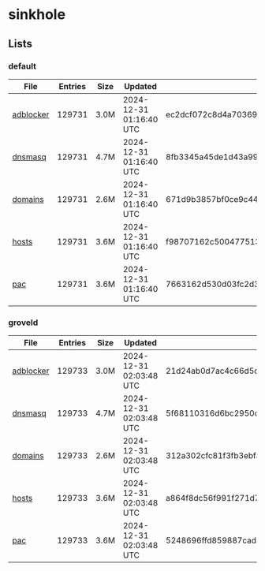 # sinkhole

## Lists

### default

|File|Entries|Size|Updated|Hash|
|-|-|-|-|-|
|[adblocker](https://raw.githubusercontent.com/groveld/sinkhole/lists/default/adblocker.txt)|129731|3.0M|2024-12-31 01:16:40 UTC|ec2dcf072c8d4a703694e1250b29ae6b597e4b5d52f5c8d10ee6db4f60c79d5b|
|[dnsmasq](https://raw.githubusercontent.com/groveld/sinkhole/lists/default/dnsmasq.txt)|129731|4.7M|2024-12-31 01:16:40 UTC|8fb3345a45de1d43a998064b6717adef3e6379465b7a08644af120053019bf6d|
|[domains](https://raw.githubusercontent.com/groveld/sinkhole/lists/default/domains.txt)|129731|2.6M|2024-12-31 01:16:40 UTC|671d9b3857bf0ce9c44da92f8c932b6e50ff675dbe70392e17846fdeb3914432|
|[hosts](https://raw.githubusercontent.com/groveld/sinkhole/lists/default/hosts.txt)|129731|3.6M|2024-12-31 01:16:40 UTC|f98707162c5004775133d7edb441e941a65898e12c9e4a9e6b6cb55c8db5ce1b|
|[pac](https://raw.githubusercontent.com/groveld/sinkhole/lists/default/pac.txt)|129731|3.6M|2024-12-31 01:16:40 UTC|7663162d530d03fc2d3e47f1ae18f00247cc7de73f459986f06484fa656f5f6b|

### groveld

|File|Entries|Size|Updated|Hash|
|-|-|-|-|-|
|[adblocker](https://raw.githubusercontent.com/groveld/sinkhole/lists/groveld/adblocker.txt)|129733|3.0M|2024-12-31 02:03:48 UTC|21d24ab0d7ac4c66d5ca4c12b5ab50a1982fb9575f0b53840a7e6c13f874d29c|
|[dnsmasq](https://raw.githubusercontent.com/groveld/sinkhole/lists/groveld/dnsmasq.txt)|129733|4.7M|2024-12-31 02:03:48 UTC|5f68110316d6bc2950c661431f6d00573d76ba8f59240e526e35d795262e908f|
|[domains](https://raw.githubusercontent.com/groveld/sinkhole/lists/groveld/domains.txt)|129733|2.6M|2024-12-31 02:03:48 UTC|312a302cfc81f3fb3ebfaefadd643565b604041c0da6270eeabc7b7ebb115cc0|
|[hosts](https://raw.githubusercontent.com/groveld/sinkhole/lists/groveld/hosts.txt)|129733|3.6M|2024-12-31 02:03:48 UTC|a864f8dc56f991f271d7ab01c87d1b80a14246aa641f908945bd8c5731564936|
|[pac](https://raw.githubusercontent.com/groveld/sinkhole/lists/groveld/pac.txt)|129733|3.6M|2024-12-31 02:03:48 UTC|5248696ffd859887cadc7dfcb997754826264d5c9841b64060f99155543d6688|
